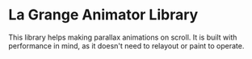 # La Grange Animator Library

This library helps making parallax animations on scroll. It is built with performance in mind, as it doesn't need to relayout or paint to operate.